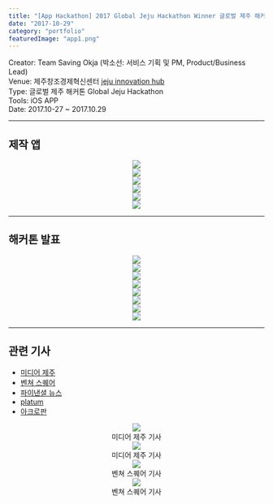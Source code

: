 ```yaml
---
title: "[App Hackathon] 2017 Global Jeju Hackathon Winner 글로벌 제주 해커톤 우승작 앱"
date: "2017-10-29"
category: "portfolio"
featuredImage: "app1.png"
---
```


<div class="intro">
Creator: Team Saving Okja (박소선: 서비스 기획 및 PM, Product/Business Lead) <br />
Venue: 제주창조경제혁신센터 <a target="_blank" rel="noreferrer" href="http://jccei.kr/">jeju innovation hub </a> <br />
Type: 글로벌 제주 해커톤 Global Jeju Hackathon <br />
Tools: iOS APP <br />
Date: 2017.10-27 ~ 2017.10.29
</div>

<hr />

## 제작 앱
<figure class="verticalImg" style="display: block; margin: 0 auto; text-align: center">
<img src="app1.png" >
<figcaption></figcaption>
</figure>
<figure class="verticalImg" style="display: block; margin: 0 auto; text-align: center">
<img src="app3.png" >
<figcaption></figcaption>
</figure>
<figure class="verticalImg" style="display: block; margin: 0 auto; text-align: center">
<img src="app5.png" >
<figcaption></figcaption>
</figure>
<figure class="verticalImg" style="display: block; margin: 0 auto; text-align: center">
<img src="app6.png" >
<figcaption></figcaption>
</figure>
<figure class="verticalImg" style="display: block; margin: 0 auto; text-align: center">
<img src="app7.png" >
<figcaption></figcaption>
</figure>
<figure class="verticalImg" style="display: block; margin: 0 auto; text-align: center">
<img src="app8.png" >
<figcaption></figcaption>
</figure>

<hr />

## 해커톤 발표 
<figure style="display: block; margin: 0 auto; text-align: center">
<img src="0003.jpg" >
<figcaption></figcaption>
</figure>
<figure style="display: block; margin: 0 auto; text-align: center">
<img src="0004.jpg" >
<figcaption></figcaption>
</figure>
<figure style="display: block; margin: 0 auto; text-align: center">
<img src="0005.jpg" >
<figcaption></figcaption>
</figure>
<figure style="display: block; margin: 0 auto; text-align: center">
<img src="0006.jpg" >
<figcaption></figcaption>
</figure>
<figure style="display: block; margin: 0 auto; text-align: center">
<img src="0011.jpg" >
<figcaption></figcaption>
</figure>
<figure style="display: block; margin: 0 auto; text-align: center">
<img src="0013.jpg" >
<figcaption></figcaption>
</figure>
<figure style="display: block; margin: 0 auto; text-align: center">
<img src="0014.jpg" >
<figcaption></figcaption>
</figure>
<figure style="display: block; margin: 0 auto; text-align: center">
<img src="0016.jpg" >
<figcaption></figcaption>
</figure>

<hr />

## 관련 기사

- [미디어 제주](https://www.mediajeju.com/news/articleView.html?idxno=300562)
- [벤쳐 스퀘어](https://www.venturesquare.net/755362)
- [파이낸셜 뉴스](https://www.fnnews.com/news/201711010910579159)
- [platum](https://platum.kr/archives/90259)
- [아크로판](http://kr.acrofan.com/detail.php?number=71346&type=&lang=&UA=)

<figure style="display: block; margin: 0 auto; text-align: center">
<img src="mediajeju1.PNG" >
<figcaption>미디어 제주 기사</figcaption>
</figure>

<figure style="display: block; margin: 0 auto; text-align: center">
<img src="mediajeju2.PNG" >
<figcaption>미디어 제주 기사</figcaption>
</figure>


<figure style="display: block; margin: 0 auto; text-align: center">
<img src="ventureNews.PNG" >
<figcaption>벤쳐 스퀘어 기사</figcaption>
</figure>
<figure style="display: block; margin: 0 auto; text-align: center">
<img src="ventureNews2.PNG" >
<figcaption>벤쳐 스퀘어 기사</figcaption>
</figure>
